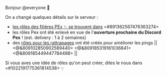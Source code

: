 Bonjour @everyone :wave:

On a changé quelques détails sur le serveur :

- [les rôles des filières PEx ✨ se trouvent dans](https://discord.com/channels/694220883815956580/891362567476363274/1073382530205634660) <#891362567476363274>
- les rôles Pex ont été enlevé en vue de l'**ouverture prochaine du Discord Pex** ! (est. delivery : 1 à 2 semaines)
- des [rôles pour les rattrapages](https://discord.com/channels/694220883815956580/892340236175147029/893852934104825866) ont été créés pour améliorer les pings || <@&809102850902589440> <@&809185319161036841> <@&809185449447784498> ||

Si vous aves une idée de rôles qu'on peut créer, dites le nous dans <#1022191775361814538> 💡
